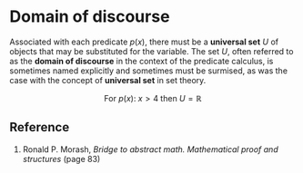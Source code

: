 # Domain of discourse

Associated with each predicate $p(x)$, there must be a **universal set** $U$ of objects that may be substituted for the variable. The set $U$, often referred to as the **domain of discourse** in the context of the predicate calculus, is sometimes named explicitly and sometimes must be surmised, as was the case with the concept of **universal set** in set theory.

$$
\text{For } p(x) \text{: } x \gt 4 \text{ then } U = \mathbb{R}
$$

## Reference

1. Ronald P. Morash, *Bridge to abstract math. Mathematical proof and structures* (page 83)